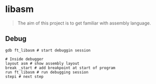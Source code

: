 # libasm

> The aim of this project is to get familiar with assembly language.

## Debug
```
gdb ft_libasm # start debuggin session

# Inside debugger
layout asm # show assembly layout
break _start # add breakpoint at start of program
run ft_libasm # run debugging session
stepi # next step
```